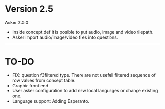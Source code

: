 
# Version 2.5

Asker 2.5.0
* Inside concept.def it is posible to put audio, image and video filepath.
* Asker import audio/image/video files into questions.

-----

# TO-DO

* FIX: question f3filtered type. There are not usefull filtered sequence of row values from concept table.
* Graphic front end.
* User asker configuration to add new local languages or change existing one.
* Language support: Adding Esperanto.
